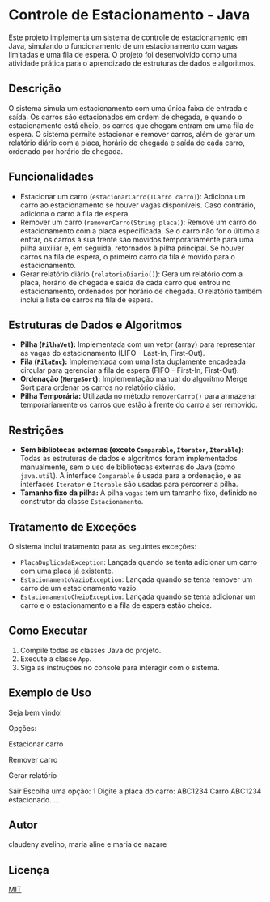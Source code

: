 # Controle de Estacionamento - Java

Este projeto implementa um sistema de controle de estacionamento em Java, simulando o funcionamento de um estacionamento com vagas limitadas e uma fila de espera. O projeto foi desenvolvido como uma atividade prática para o aprendizado de estruturas de dados e algoritmos.

## Descrição

O sistema simula um estacionamento com uma única faixa de entrada e saída. Os carros são estacionados em ordem de chegada, e quando o estacionamento está cheio, os carros que chegam entram em uma fila de espera. O sistema permite estacionar e remover carros, além de gerar um relatório diário com a placa, horário de chegada e saída de cada carro, ordenado por horário de chegada.

## Funcionalidades

* Estacionar um carro (`estacionarCarro(ICarro carro)`): Adiciona um carro ao estacionamento se houver vagas disponíveis. Caso contrário, adiciona o carro à fila de espera.
* Remover um carro (`removerCarro(String placa)`): Remove um carro do estacionamento com a placa especificada. Se o carro não for o último a entrar, os carros à sua frente são movidos temporariamente para uma pilha auxiliar e, em seguida, retornados à pilha principal. Se houver carros na fila de espera, o primeiro carro da fila é movido para o estacionamento.
* Gerar relatório diário (`relatorioDiario()`): Gera um relatório com a placa, horário de chegada e saída de cada carro que entrou no estacionamento, ordenados por horário de chegada. O relatório também inclui a lista de carros na fila de espera.

## Estruturas de Dados e Algoritmos

* **Pilha (`PilhaVet`):** Implementada com um vetor (array) para representar as vagas do estacionamento (LIFO - Last-In, First-Out).
* **Fila (`FilaEnc`):** Implementada com uma lista duplamente encadeada circular para gerenciar a fila de espera (FIFO - First-In, First-Out).
* **Ordenação (`MergeSort`):** Implementação manual do algoritmo Merge Sort para ordenar os carros no relatório diário.
* **Pilha Temporária:**  Utilizada no método `removerCarro()` para armazenar temporariamente os carros que estão à frente do carro a ser removido.


## Restrições

* **Sem bibliotecas externas (exceto `Comparable`, `Iterator`, `Iterable`):**  Todas as estruturas de dados e algoritmos foram implementados manualmente, sem o uso de bibliotecas externas do Java (como `java.util`).  A interface `Comparable` é usada para a ordenação, e as interfaces `Iterator` e `Iterable` são usadas para percorrer a pilha.
* **Tamanho fixo da pilha:** A pilha `vagas` tem um tamanho fixo, definido no construtor da classe `Estacionamento`.


## Tratamento de Exceções

O sistema inclui tratamento para as seguintes exceções:

* `PlacaDuplicadaException`: Lançada quando se tenta adicionar um carro com uma placa já existente.
* `EstacionamentoVazioException`: Lançada quando se tenta remover um carro de um estacionamento vazio.
* `EstacionamentoCheioException`: Lançada quando se tenta adicionar um carro e o estacionamento e a fila de espera estão cheios.



## Como Executar

1. Compile todas as classes Java do projeto.
2. Execute a classe `App`.
3. Siga as instruções no console para interagir com o sistema.


## Exemplo de Uso
Seja bem vindo!

Opções:

Estacionar carro

Remover carro

Gerar relatório

Sair
Escolha uma opção:
1
Digite a placa do carro: ABC1234
Carro ABC1234 estacionado.
...

## Autor

claudeny avelino, maria aline e maria de nazare


## Licença

[MIT](https://choosealicense.com/licenses/mit/)